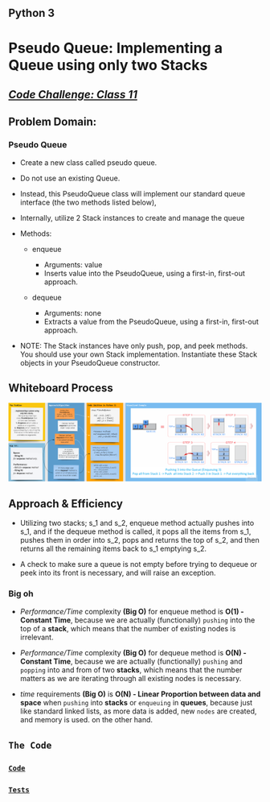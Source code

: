 
## Python 3

# **Pseudo Queue: Implementing a Queue using only two Stacks**

## _[Code Challenge: Class 11](https://canvas.instructure.com/courses/4839248/assignments/30188573)_

## **Problem Domain:**

### **Pseudo Queue**
- Create a new class called pseudo queue.
- Do not use an existing Queue.
- Instead, this PseudoQueue class will implement our standard queue interface (the two methods listed below),
- Internally, utilize 2 Stack instances to create and manage the queue
- Methods:
   - enqueue
      - Arguments: value
      - Inserts value into the PseudoQueue, using a first-in, first-out approach.

   - dequeue
      - Arguments: none
      - Extracts a value from the PseudoQueue, using a first-in, first-out approach.

     
- NOTE: The Stack instances have only push, pop, and peek methods. You should use your own Stack implementation. Instantiate these Stack objects in your PseudoQueue constructor.


## Whiteboard Process

![whiteboard photo](./queue_psuedo_visual_repr.png)


## Approach & Efficiency
- Utilizing two stacks; s_1 and s_2, enqueue method actually pushes into s_1, and if the dequeue method is called,
  it pops all the items from s_1, pushes them in order into s_2, pops and returns the top of s_2, and then returns
  all the remaining items back to s_1 emptying s_2.

- A check to make sure a queue is not empty before trying to dequeue or peek into its front is necessary, and will raise an exception.

### Big oh 
- _Performance/Time_ complexity **(Big O)** for enqueue method is **O(1) - Constant Time**, because 
  we are actually (functionally) `pushing` into the top of a **stack**, which means that the number
  of existing nodes is irrelevant.

- _Performance/Time_ complexity **(Big O)** for dequeue method is **O(N) - Constant Time**, because 
  we are actually (functionally) `pushing` and `popping` into and from of two **stacks**, which means 
  that the number matters as we are iterating through all existing nodes is necessary.

- _time_ requirements **(Big O)** is **O(N) - Linear Proportion between data and space** when `pushing` into **stacks** or `enqueuing` in **queues**,
   because just like standard linked lists, as more data is added, new `nodes` are created, and memory is used.
   on the other hand.

[//]: # ( using a *`While`* Loop & *`If-elif-else`* statements)

[//]: # (Kepping it as simple as possible, the floor division &#40;`//`&#41; was used to determine where the middle
of the original/input list is, and compare the key with the item at that index.)

## **`The Code`**

### [**`Code`**](C:\Users\MOHAM\data-structures-and-algorithms\data_structures_py\linked_list\stack_queue_pseudo.py)

### [**`Tests`**](C:\Users\MOHAM\data-structures-and-algorithms\data_structures_py\tests\test_stack_queue_pseudo.py)



